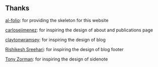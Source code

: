 ## Thanks

[al-folio](https://github.com/alshedivat/al-folio): for providing the skeleton for this website

[carlosejimenez](https://github.com/carlosejimenez/carlosejimenez.github.io/tree/main): for inspiring the design of about and publications page

[claytonwramsey](https://claytonwramsey.com/): for inspiring the design of blog

[Rishikesh Sreehari](https://rishikeshs.com/): for inspiring the design of blog footer

[Tony Zorman](https://tony-zorman.com/): for inspiring the design of sidenote